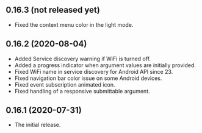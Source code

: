 ## 0.16.3 (not released yet)

* Fixed the context menu color in the light mode.

## 0.16.2 (2020-08-04)

* Added Service discovery warning if WiFi is turned off.
* Added a progress indicator when argument values are initially provided.
* Fixed WiFi name in service discovery for Android API since 23.
* Fixed navigation bar color issue on some Android devices.
* Fixed event subscription animated icon.
* Fixed handling of a responsive submittable argument.
  
## 0.16.1 (2020-07-31)

* The initial release.
